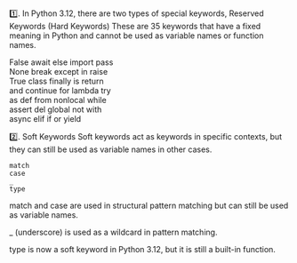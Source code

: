 1️⃣. In Python 3.12, there are two types of special keywords, Reserved Keywords (Hard Keywords)
    These are 35 keywords that have a fixed meaning in Python and cannot be used as variable names or function names.
    


   False    await    else      import    pass  
   None     break    except    in        raise  
   True     class    finally   is        return  
   and      continue  for      lambda    try  
   as       def      from      nonlocal  while  
   assert   del      global    not       with  
   async    elif     if        or        yield


2️⃣. Soft Keywords
    Soft keywords act as keywords in specific contexts, but they can still be used as variable names in other cases. 

    match
    case
    _
    type

 match and case are used in structural pattern matching but can still be used as variable names.

 _ (underscore) is used as a wildcard in pattern matching.

 type is now a soft keyword in Python 3.12, but it is still a built-in function.

